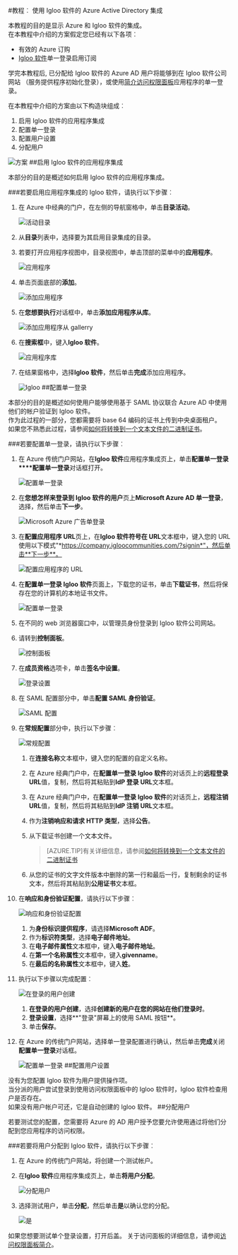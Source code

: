 <properties 
    pageTitle="教程︰ 使用 Igloo 软件的 Azure Active Directory 集成 |Microsoft Azure" 
    description="了解如何使用 Azure Active Directory Igloo 软件启用单一登录、 自动化资源调配，以及更多 ！" 
    services="active-directory" 
    authors="jeevansd"  
    documentationCenter="na" 
    manager="femila"/>
<tags 
    ms.service="active-directory" 
    ms.devlang="na" 
    ms.topic="article" 
    ms.tgt_pltfrm="na" 
    ms.workload="identity" 
    ms.date="10/20/2016" 
    ms.author="jeedes" />

#<a name="tutorial-azure-active-directory-integration-with-igloo-software"></a>教程︰ 使用 Igloo 软件的 Azure Active Directory 集成
  
本教程的目的是显示 Azure 和 Igloo 软件的集成。  
在本教程中介绍的方案假定您已经有以下各项︰

-   有效的 Azure 订购
-   [Igloo 软件](http://www.igloosoftware.com/)单一登录启用订阅
  
学完本教程后, 已分配给 Igloo 软件的 Azure AD 用户将能够到在 Igloo 软件公司网站 （服务提供程序初始化登录），或使用[简介访问权限面板](active-directory-saas-access-panel-introduction.md)应用程序的单一登录。
  
在本教程中介绍的方案由以下构造块组成︰

1.  启用 Igloo 软件的应用程序集成
2.  配置单一登录
3.  配置用户设置
4.  分配用户

![方案](./media/active-directory-saas-igloo-software-tutorial/IC783961.png "方案")
##<a name="enabling-the-application-integration-for-igloo-software"></a>启用 Igloo 软件的应用程序集成
  
本部分的目的是概述如何启用 Igloo 软件的应用程序集成。

###<a name="to-enable-the-application-integration-for-igloo-software-perform-the-following-steps"></a>若要启用应用程序集成的 Igloo 软件，请执行以下步骤︰

1.  在 Azure 中经典的门户，在左侧的导航窗格中，单击**目录活动**。

    ![活动目录](./media/active-directory-saas-igloo-software-tutorial/IC700993.png "活动目录")

2.  从**目录**列表中，选择要为其启用目录集成的目录。

3.  若要打开应用程序视图中，目录视图中，单击顶部的菜单中的**应用程序**。

    ![应用程序](./media/active-directory-saas-igloo-software-tutorial/IC700994.png "应用程序")

4.  单击页面底部的**添加**。

    ![添加应用程序](./media/active-directory-saas-igloo-software-tutorial/IC749321.png "添加应用程序")

5.  在**您想要执行**对话框中，单击**添加应用程序从库**。

    ![添加应用程序从 gallerry](./media/active-directory-saas-igloo-software-tutorial/IC749322.png "添加应用程序从 gallerry")

6.  在**搜索框**中，键入**Igloo 软件**。

    ![应用程序库](./media/active-directory-saas-igloo-software-tutorial/IC783962.png "应用程序库")

7.  在结果窗格中，选择**Igloo 软件**，然后单击**完成**添加应用程序。

    ![Igloo](./media/active-directory-saas-igloo-software-tutorial/IC783963.png "Igloo")
##<a name="configuring-single-sign-on"></a>配置单一登录
  
本部分的目的是概述如何使用户能够使用基于 SAML 协议联合 Azure AD 中使用他们的帐户验证到 Igloo 软件。  
作为此过程的一部分，您都需要将 base 64 编码的证书上传到中央桌面租户。  
如果您不熟悉此过程，请参阅[如何将转换到一个文本文件的二进制证书](http://youtu.be/PlgrzUZ-Y1o)。

###<a name="to-configure-single-sign-on-perform-the-following-steps"></a>若要配置单一登录，请执行以下步骤︰

1.  在 Azure 传统门户网站，在**Igloo 软件**应用程序集成页上，单击**配置单一登录****配置单一登录**对话框打开。

    ![配置单一登录](./media/active-directory-saas-igloo-software-tutorial/IC783964.png "配置单一登录")

2.  在**您想怎样来登录到 Igloo 软件的用户**页上**Microsoft Azure AD 单一登录**，选择，然后单击**下一步**。

    ![Microsoft Azure 广告单登录](./media/active-directory-saas-igloo-software-tutorial/IC783965.png "Microsoft Azure 广告单登录")

3.  在**配置应用程序 URL**页上，在**Igloo 软件符号在 URL**文本框中，键入您的 URL 使用以下模式"*https://company.igloocommunities.com/?signin*"，然后单击**下一步**。

    ![配置应用程序的 URL](./media/active-directory-saas-igloo-software-tutorial/IC773625.png "配置应用程序的 URL")

4.  在**配置单一登录 Igloo 软件**页面上，下载您的证书，单击**下载证书**，然后将保存在您的计算机的本地证书文件。

    ![配置单一登录](./media/active-directory-saas-igloo-software-tutorial/IC783966.png "配置单一登录")

5.  在不同的 web 浏览器窗口中，以管理员身份登录到 Igloo 软件公司网站。

6.  请转到**控制面板**。

    ![控制面板](./media/active-directory-saas-igloo-software-tutorial/IC799949.png "控制面板")

7.  在**成员资格**选项卡，单击**签名中设置**。

    ![登录设置](./media/active-directory-saas-igloo-software-tutorial/IC783968.png "登录设置")

8.  在 SAML 配置部分中，单击**配置 SAML 身份验证**。

    ![SAML 配置](./media/active-directory-saas-igloo-software-tutorial/IC783969.png "SAML 配置")

9.  在**常规配置**部分中，执行以下步骤︰

    ![常规配置](./media/active-directory-saas-igloo-software-tutorial/IC783970.png "常规配置")

    1.  在**连接名称**文本框中，键入您的配置的自定义名称。
    2.  在 Azure 经典门户中，在**配置单一登录 Igloo 软件**的对话页上的**远程登录 URL**值，复制，然后将其粘贴到**IdP 登录 URL**文本框。
    3.  在 Azure 经典门户中，在**配置单一登录 Igloo 软件**的对话页上，**远程注销 URL**值，复制，然后将其粘贴到**IdP 注销 URL**文本框。
    4.  作为**注销响应和请求 HTTP 类型**，选择**公告**。
    5.  从下载证书创建一个文本文件。
        
        >[AZURE.TIP]有关详细信息，请参阅[如何将转换到一个文本文件的二进制证书](http://youtu.be/PlgrzUZ-Y1o)

    6.  从您的证书的文字文件版本中删除的第一行和最后一行，复制剩余的证书文本，然后将其粘贴到**公用证书**文本框。

10. 在**响应和身份验证配置**，请执行以下步骤︰

    ![响应和身份验证配置](./media/active-directory-saas-igloo-software-tutorial/IC783971.png "响应和身份验证配置")

    1.  为**身份标识提供程序**，请选择**Microsoft ADF**。
    2.  作为**标识符类型**，选择**电子邮件地址**。
    3.  在**电子邮件属性**文本框中，键入**电子邮件地址**。
    4.  在**第一个名称属性**文本框中，键入**givenname**。
    5.  在**最后的名称属性**文本框中，键入**姓**。

11. 执行以下步骤以完成配置︰

    ![在登录的用户创建](./media/active-directory-saas-igloo-software-tutorial/IC783972.png "在登录的用户创建")

    1.  **在登录的用户创建**，选择**创建新的用户在您的网站在他们登录时**。
    2.  **登录设置**，选择**"登录"屏幕上的使用 SAML 按钮**。
    3.  单击**保存**。

12. 在 Azure 的传统门户网站，选择单一登录配置进行确认，然后单击**完成**关闭**配置单一登录**对话框。

    ![配置单一登录](./media/active-directory-saas-igloo-software-tutorial/IC783973.png "配置单一登录")
##<a name="configuring-user-provisioning"></a>配置用户设置
  
没有为您配置 Igloo 软件为用户提供操作项。  
当分派的用户尝试登录到使用访问权限面板中的 Igloo 软件时，Igloo 软件检查用户是否存在。  
如果没有用户帐户可还，它是自动创建的 Igloo 软件。
##<a name="assigning-users"></a>分配用户
  
若要测试您的配置，您需要将 Azure 的 AD 用户授予您要允许使用通过将他们分配到您应用程序的访问权限。

###<a name="to-assign-users-to-igloo-software-perform-the-following-steps"></a>若要将用户分配到 Igloo 软件，请执行以下步骤︰

1.  在 Azure 的传统门户网站，将创建一个测试帐户。

2.  在**Igloo 软件**应用程序集成页上，单击**将用户分配**。

    ![分配用户](./media/active-directory-saas-igloo-software-tutorial/IC783974.png "分配用户")

3.  选择测试用户，单击**分配**，然后单击**是**以确认您的分配。

    ![是](./media/active-directory-saas-igloo-software-tutorial/IC767830.png "是")
  
如果您想要测试单个登录设置，打开后盖。 关于访问面板的详细信息，请参阅[访问权限面板简介](active-directory-saas-access-panel-introduction.md)。